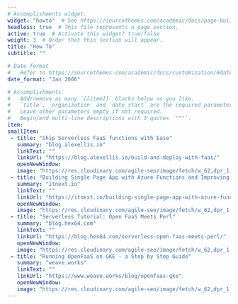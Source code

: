 ```yaml
---
# Accomplishments widget.
widget: "howto"  # See https://sourcethemes.com/academic/docs/page-builder/
headless: true  # This file represents a page section.
active: true  # Activate this widget? true/false
weight: 3  # Order that this section will appear.
title: "How To"
subtitle: ""

# Date format
#   Refer to https://sourcethemes.com/academic/docs/customization/#date-format
date_format: "Jan 2006"

# Accomplishments.
#   Add/remove as many `[[item]]` blocks below as you like.
#   `title`, `organization` and `date_start` are the required parameters.
#   Leave other parameters empty if not required.
#   Begin/end multi-line descriptions with 3 quotes `"""`.
item: 
smallItem: 
 - title: "Ship Serverless FaaS functions with Ease"
   summary: "blog.alexellis.io"
   linkText: ""
   linkUrl: "https://blog.alexellis.io/build-and-deploy-with-faas/" 
   openNewWindow: 
   image: "https://res.cloudinary.com/agile-seo/image/fetch/w_62,dpr_1.0,d_blank_am8gzx.png/https%3A%2F%2Flogo.clearbit.com%2Fblog.alexellis.io%3Fsize%3D250"
 - title: "Building Single Page App with Azure Functions and Improving Cold Start Time"
   summary: "itnext.io"
   linkText: ""
   linkUrl: "https://itnext.io/building-single-page-app-with-azure-functions-and-improving-cold-start-time-79a0faec9913" 
   openNewWindow: 
   image: "https://res.cloudinary.com/agile-seo/image/fetch/w_62,dpr_1.0,d_blank_am8gzx.png/https%3A%2F%2Flogo.clearbit.com%2Fitnext.io%3Fsize%3D250"
 - title: "Serverless Tutorial: Open FaaS Meets Perl"
   summary: "blog.hex64.com"
   linkText: ""
   linkUrl: "https://blog.hex64.com/serverless-open-faas-meets-perl/" 
   openNewWindow: 
   image: "https://res.cloudinary.com/agile-seo/image/fetch/w_62,dpr_1.0,d_blank_am8gzx.png/https%3A%2F%2Flogo.clearbit.com%2Fblog.hex64.com%3Fsize%3D250"
 - title: "Running OpenFaaS on GKE - a Step by Step Guide"
   summary: "weave.works"
   linkText: ""
   linkUrl: "https://www.weave.works/blog/openfaas-gke" 
   openNewWindow: 
   image: "https://res.cloudinary.com/agile-seo/image/fetch/w_62,dpr_1.0,d_blank_am8gzx.png/https%3A%2F%2Flogo.clearbit.com%2Fweave.works%3Fsize%3D250"
---
```

